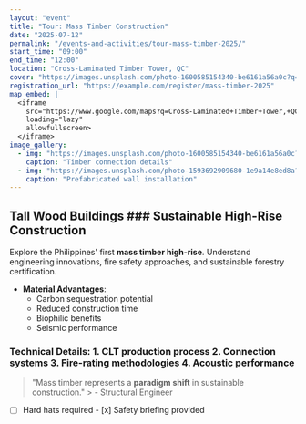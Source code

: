 ```yaml
---
layout: "event"
title: "Tour: Mass Timber Construction"
date: "2025-07-12"
permalink: "/events-and-activities/tour-mass-timber-2025/"
start_time: "09:00"
end_time: "12:00"
location: "Cross-Laminated Timber Tower, QC"
cover: "https://images.unsplash.com/photo-1600585154340-be6161a56a0c?q=80&w=1740&auto=format&fit=crop&ixlib=rb-4.1.0&ixid=M3wxMjA3fDB8MHxwaG90by1wYWdlfHx8fGVufDB8fHx8fA%3D%3D"
registration_url: "https://example.com/register/mass-timber-2025"
map_embed: |
  <iframe
    src="https://www.google.com/maps?q=Cross-Laminated+Timber+Tower,+QC&amp;output=embed"
    loading="lazy"
    allowfullscreen>
  </iframe>
image_gallery:
  - img: "https://images.unsplash.com/photo-1600585154340-be6161a56a0c?q=80&w=1740&auto=format&fit=crop&ixlib=rb-4.1.0&ixid=M3wxMjA3fDB8MHxwaG90by1wYWdlfHx8fGVufDB8fHx8fA%3D%3D"
    caption: "Timber connection details"
  - img: "https://images.unsplash.com/photo-1593692909680-1e9a14e8ed8a?q=80&w=1740&auto=format&fit=crop&ixlib=rb-4.1.0&ixid=M3wxMjA3fDB8MHxwaG90by1wYWdlfHx8fGVufDB8fHx8fA%3D%3D"
    caption: "Prefabricated wall installation"
---
```


## Tall Wood Buildings ### Sustainable High-Rise Construction
Explore the Philippines' first **mass timber high-rise**. Understand engineering innovations, fire safety approaches, and sustainable forestry certification.
- **Material Advantages**:
  - Carbon sequestration potential
  - Reduced construction time
  - Biophilic benefits
  - Seismic performance

### Technical Details: 1. CLT production process 2. Connection systems 3. Fire-rating methodologies 4. Acoustic performance
> "Mass timber represents a **paradigm shift** in sustainable construction."   > - Structural Engineer
- [ ] Hard hats required - [x] Safety briefing provided